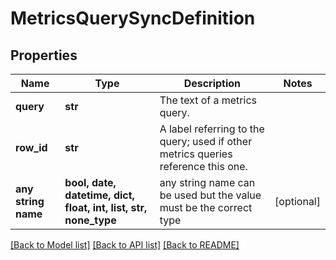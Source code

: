 # MetricsQuerySyncDefinition


## Properties
Name | Type | Description | Notes
------------ | ------------- | ------------- | -------------
**query** | **str** | The text of a metrics query. | 
**row_id** | **str** | A label referring to the query; used if other metrics queries reference this one. | 
**any string name** | **bool, date, datetime, dict, float, int, list, str, none_type** | any string name can be used but the value must be the correct type | [optional]

[[Back to Model list]](../README.md#documentation-for-models) [[Back to API list]](../README.md#documentation-for-api-endpoints) [[Back to README]](../README.md)


